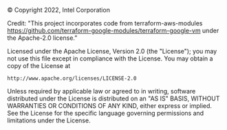 © Copyright 2022, Intel Corporation

Credit:
"This project incorporates code from terraform-aws-modules https://github.com/terraform-google-modules/terraform-google-vm under the Apache-2.0 license.”

Licensed under the Apache License, Version 2.0 (the "License");
you may not use this file except in compliance with the License.
You may obtain a copy of the License at

    http://www.apache.org/licenses/LICENSE-2.0

Unless required by applicable law or agreed to in writing, software
distributed under the License is distributed on an "AS IS" BASIS,
WITHOUT WARRANTIES OR CONDITIONS OF ANY KIND, either express or implied.
See the License for the specific language governing permissions and limitations under the License.